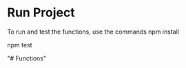 # Run Project
To run and test the functions, use the commands
npm install

npm test 

"# Functions" 
